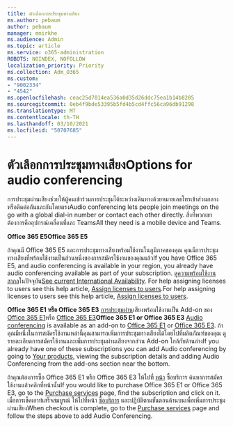 ```yaml
---
title: ตัวเลือกการประชุมทางเสียง
ms.author: pebaum
author: pebaum
manager: mnirkhe
ms.audience: Admin
ms.topic: article
ms.service: o365-administration
ROBOTS: NOINDEX, NOFOLLOW
localization_priority: Priority
ms.collection: Adm_O365
ms.custom:
- "9002334"
- "4542"
ms.openlocfilehash: ceac25d7014ea536a0d35d26ddc75ea1b14b8205
ms.sourcegitcommit: 0eb4f9bde53395b5fd4b5cd4ffc56ca96db91298
ms.translationtype: MT
ms.contentlocale: th-TH
ms.lasthandoff: 03/10/2021
ms.locfileid: "50707685"
---
```

# <a name="options-for-audio-conferencing"></a><span data-ttu-id="fb69e-102">ตัวเลือกการประชุมทางเสียง</span><span class="sxs-lookup"><span data-stu-id="fb69e-102">Options for audio conferencing</span></span>

<span data-ttu-id="fb69e-103">การประชุมผ่านเสียงช่วยให้ผู้คนเข้าร่วมการประชุมได้ระหว่างเดินทางด้วยหมายเลขโทรเข้าส่วนกลางหรือติดต่อกันและกันโดยตรง</span><span class="sxs-lookup"><span data-stu-id="fb69e-103">Audio conferencing lets people join meetings on the go with a global dial-in number or contact each other directly.</span></span> <span data-ttu-id="fb69e-104">สิ่งที่พวกเขาต้องการคืออุปกรณ์เคลื่อนที่และ Teams</span><span class="sxs-lookup"><span data-stu-id="fb69e-104">All they need is a mobile device and Teams.</span></span>

<span data-ttu-id="fb69e-105">**Office 365 E5**</span><span class="sxs-lookup"><span data-stu-id="fb69e-105">**Office 365 E5**</span></span>

<span data-ttu-id="fb69e-106">ถ้าคุณมี Office 365 E5 และการประชุมทางเสียงพร้อมใช้งานในภูมิภาคของคุณ คุณมีการประชุมทางเสียงที่พร้อมใช้งานเป็นส่วนหนึ่งของการสมัครใช้งานของคุณแล้ว</span><span class="sxs-lookup"><span data-stu-id="fb69e-106">If you have Office 365 E5, and audio conferencing is available in your region, you already have audio conferencing available as part of your subscription.</span></span> <span data-ttu-id="fb69e-107">[ดูความพร้อมใช้งานสากล](https://go.microsoft.com/fwlink/p/?LinkID=839556)ในปัจจุบัน</span><span class="sxs-lookup"><span data-stu-id="fb69e-107">[See current International Availability](https://go.microsoft.com/fwlink/p/?LinkID=839556).</span></span> <span data-ttu-id="fb69e-108">For help assigning licenses to users see this help article, [Assign licenses to users](https://docs.microsoft.com/microsoft-365/admin/manage/assign-licenses-to-users).</span><span class="sxs-lookup"><span data-stu-id="fb69e-108">For help assigning licenses to users see this help article, [Assign licenses to users](https://docs.microsoft.com/microsoft-365/admin/manage/assign-licenses-to-users).</span></span>

<span data-ttu-id="fb69e-109">**Office 365 E1 หรือ Office 365 E3** 
 [การประชุมผ่าน](https://docs.microsoft.com/microsoftteams/audio-conferencing-in-office-365)เสียงพร้อมใช้งานเป็น Add-on ของ [Office 365 E1](https://www.microsoft.com/microsoft-365/business/office-365-enterprise-e1-business-software)หรือ [Office 365 E3](https://www.microsoft.com/microsoft-365/business/office-365-enterprise-e3-business-software)</span><span class="sxs-lookup"><span data-stu-id="fb69e-109">**Office 365 E1 or Office 365 E3**
[Audio conferencing](https://docs.microsoft.com/microsoftteams/audio-conferencing-in-office-365) is available as an add-on to [Office 365 E1](https://www.microsoft.com/microsoft-365/business/office-365-enterprise-e1-business-software) or [Office 365 E3](https://www.microsoft.com/microsoft-365/business/office-365-enterprise-e3-business-software).</span></span>  <span data-ttu-id="fb69e-110">ถ้าคุณมีหนึ่งในการสมัครใช้งานเหล่านี้คุณสามารถเพิ่มการประชุมทางเสียงได้โดยไปที่ผลิตภัณฑ์ของคุณ ดูรายละเอียดการสมัครใช้งานและเพิ่มการประชุม[](https://go.microsoft.com/fwlink/p/?linkid=842054)ผ่านเสียงจากส่วน Add-on ใกล้กับด้านล่าง</span><span class="sxs-lookup"><span data-stu-id="fb69e-110">If you already have one of these subscriptions you can add Audio conferencing by going to [Your products](https://go.microsoft.com/fwlink/p/?linkid=842054), viewing the subscription details and adding Audio Conferencing from the add-ons section near the bottom.</span></span>

<span data-ttu-id="fb69e-111">ถ้าคุณต้องการซื้อ Office 365 E1 หรือ Office 365 E3 ให้ไปที่ [หน้า](https://go.microsoft.com/fwlink/p/?linkid=868433) ซื้อบริการ ค้นหาการสมัครใช้งานแล้วคลิกที่หน้านั้น</span><span class="sxs-lookup"><span data-stu-id="fb69e-111">If you would like to purchase Office 365 E1 or Office 365 E3, go to the [Purchase services](https://go.microsoft.com/fwlink/p/?linkid=868433) page, find the subscription and click on it.</span></span>  <span data-ttu-id="fb69e-112">เมื่อการเช็คเอาท์เสร็จสมบูรณ์ ให้ไปที่หน้า [ซื้อบริการ](https://go.microsoft.com/fwlink/p/?linkid=868433) และปฏิบัติตามขั้นตอนด้านบนเพื่อเพิ่มการประชุมผ่านเสียง</span><span class="sxs-lookup"><span data-stu-id="fb69e-112">When checkout is complete, go to the [Purchase services](https://go.microsoft.com/fwlink/p/?linkid=868433) page and follow the steps above to add Audio Conferencing.</span></span>

